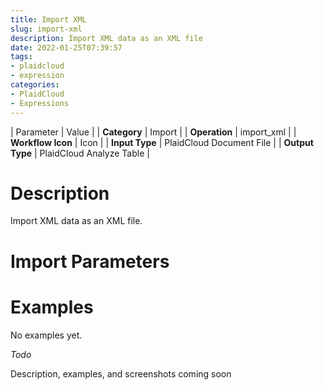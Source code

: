 ```yaml
---
title: Import XML
slug: import-xml
description: Import XML data as an XML file
date: 2022-01-25T07:39:57
tags:
- plaidcloud
- expression
categories:
- PlaidCloud
- Expressions
---
```





| Parameter | Value |
| **Category** | Import |
| **Operation** | import\_xml |
| **Workflow Icon** | Icon |
| **Input Type** | PlaidCloud Document File |
| **Output Type** | PlaidCloud Analyze Table |

# Description


Import XML data as an XML file.



# Import Parameters



# Examples


No examples yet.



*Todo*


Description, examples, and screenshots coming soon

